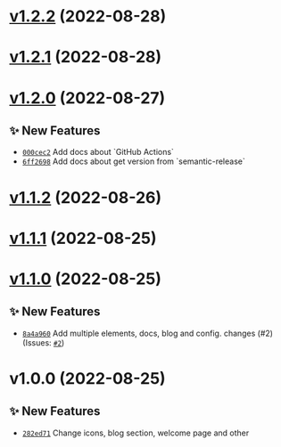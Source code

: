# [v1.2.2](https://github.com/size-up/docs/compare/v1.2.1...v1.2.2) (2022-08-28)

# [v1.2.1](https://github.com/size-up/docs/compare/v1.2.0...v1.2.1) (2022-08-28)

# [v1.2.0](https://github.com/size-up/docs/compare/v1.1.2...v1.2.0) (2022-08-27)

## ✨ New Features
- [`000cec2`](https://github.com/size-up/docs/commit/000cec2)  Add docs about &#x60;GitHub Actions&#x60; 
- [`6ff2698`](https://github.com/size-up/docs/commit/6ff2698)  Add docs about get version from &#x60;semantic-release&#x60;

# [v1.1.2](https://github.com/size-up/docs/compare/v1.1.1...v1.1.2) (2022-08-26)

# [v1.1.1](https://github.com/size-up/docs/compare/v1.1.0...v1.1.1) (2022-08-25)

# [v1.1.0](https://github.com/size-up/docs/compare/v1.0.0...v1.1.0) (2022-08-25)

## ✨ New Features
- [`8a4a960`](https://github.com/size-up/docs/commit/8a4a960)  Add multiple elements, docs, blog and config. changes (#2) (Issues: [`#2`](https://github.com/size-up/docs/issues/2))

# v1.0.0 (2022-08-25)

## ✨ New Features
- [`282ed71`](https://github.com/size-up/docs/commit/282ed71)  Change icons, blog section, welcome page and other
